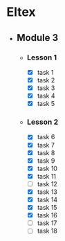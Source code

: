 # Eltex

- ## Module 3
   - ### Lesson 1
     - [X] task 1
     - [X] task 2
     - [X] task 3
     - [X] task 4
     - [X] task 5
   - ### Lesson 2
     - [X] task 6
     - [X] task 7
     - [X] task 8
     - [X] task 9
     - [X] task 10
     - [X] task 11
     - [ ] task 12
     - [X] task 13
     - [X] task 14
     - [X] task 15
     - [X] task 16
     - [ ] task 17
     - [ ] task 18
